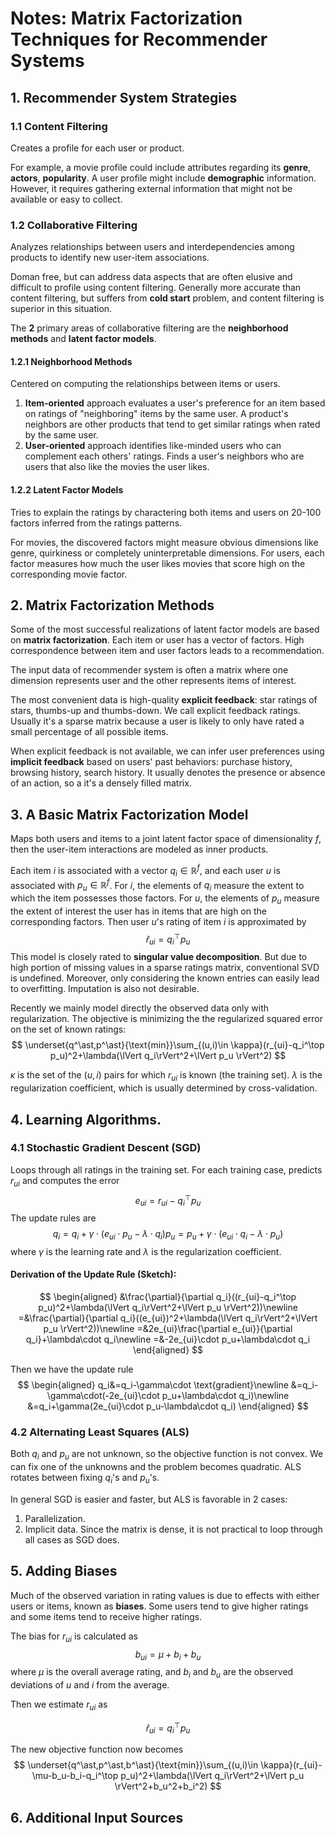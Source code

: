 # Notes: Matrix Factorization Techniques for Recommender Systems

## 1. Recommender System Strategies

### 1.1 Content Filtering

Creates a profile for each user or product. 

For example, a movie profile could include attributes regarding its **genre**, **actors**, **popularity**. A user profile might include **demographic** information. However, it requires gathering external information that might not be available or easy to collect.

### 1.2 Collaborative Filtering

Analyzes relationships between users and interdependencies among products to identify new user-item associations.

Doman free, but can address data aspects that are often elusive and difficult to profile using content filtering. Generally more accurate than content filtering, but suffers from **cold start** problem, and content filtering is superior in this situation.

The **2** primary areas of collaborative filtering are the **neighborhood methods** and **latent factor models**.

#### 1.2.1 Neighborhood Methods

Centered on computing the relationships between items or users.

1. **Item-oriented** approach evaluates a user's preference for an item based on ratings of "neighboring" items by the same user. A product's neighbors are other products that tend to get similar ratings when rated by the same user.
2. **User-oriented** approach identifies like-minded users who can complement each others' ratings. Finds a user's neighbors who are users that also like the movies the user likes.

#### 1.2.2 Latent Factor Models

Tries to explain the ratings by charactering both items and users on 20-100 factors inferred from the ratings patterns.

For movies, the discovered factors might measure obvious dimensions like genre, quirkiness or completely uninterpretable dimensions. For users, each factor measures how much the user likes movies that score high on the corresponding movie factor.

## 2. Matrix Factorization Methods

Some of the most successful realizations of latent factor models are based on **matrix factorization**. Each item or user has a vector of factors. High correspondence between item and user factors leads to a recommendation.

The input data of recommender system is often a matrix where one dimension represents user and the other represents items of interest.

The most convenient data is high-quality **explicit feedback**: star ratings of stars, thumbs-up and thumbs-down. We call explicit feedback ratings. Usually it's a sparse matrix because a user is likely to only have rated a small percentage of all possible items.

When explicit feedback is not available, we can infer user preferences using **implicit feedback** based on users' past behaviors: purchase history, browsing history, search history. It usually denotes the presence or absence of an action, so a it's a densely filled matrix.

## 3. A Basic Matrix Factorization Model

Maps both users and items to a joint latent factor space of dimensionality $f$, then the user-item interactions are modeled as inner products.

Each item $i$ is associated with a vector $q_i \in \mathbb{R}^f$, and each user $u$ is associated with $p_u \in \mathbb{R}^f$. For $i$, the elements of $q_i$ measure the extent to which the item possesses those factors. For $u$, the elements of $p_u$ measure the extent of interest the user has in items that are high on the corresponding factors. Then user $u$'s rating of item $i$ is approximated by
$$
\hat{r}_{ui}=q_i^\top p_u
$$
This model is closely rated to **singular value decomposition**. But due to high portion of missing values in a sparse ratings matrix, conventional SVD is undefined. Moreover, only considering the known entries can easily lead to overfitting. Imputation is also not desirable.

Recently we mainly model directly the observed data only with regularization. The objective is minimizing the the regularized squared error on the set of known ratings:
$$
\underset{q^\ast,p^\ast}{\text{min}}\sum_{(u,i)\in \kappa}(r_{ui}-q_i^\top p_u)^2+\lambda(\lVert q_i\rVert^2+\lVert p_u \rVert^2)
$$

$\kappa$ is the set of  the $(u,i)$ pairs for which $r_{ui}$ is known (the training set). $\lambda$ is the regularization coefficient, which is usually determined by cross-validation.

## 4. Learning Algorithms.

### 4.1 Stochastic Gradient Descent (SGD)

Loops through all ratings in the training set. For each training case, predicts $r_{ui}$ and computes the error
$$
e_{ui}=r_{ui}-q_i^{\top}p_u
$$
The update rules are
$$
q_i=q_i+\gamma\cdot(e_{ui}\cdot p_u-\lambda\cdot q_i)
p_u=p_u+\gamma\cdot(e_{ui}\cdot q_i-\lambda\cdot p_u)
$$
where $\gamma$ is the learning rate and $\lambda$ is the regularization coefficient.

#### Derivation of the Update Rule (Sketch):

$$
\begin{aligned}
&\frac{\partial}{\partial q_i}((r_{ui}-q_i^\top p_u)^2+\lambda(\lVert q_i\rVert^2+\lVert p_u \rVert^2))\newline
=&\frac{\partial}{\partial q_i}((e_{ui})^2+\lambda(\lVert q_i\rVert^2+\lVert p_u \rVert^2))\newline
=&2e_{ui}\frac{\partial e_{ui}}{\partial q_i}+\lambda\cdot q_i\newline
=&-2e_{ui}\cdot p_u+\lambda\cdot q_i
\end{aligned}
$$

Then we have the update rule
$$
\begin{aligned}
q_i&=q_i-\gamma\cdot \text{gradient}\newline
&=q_i-\gamma\cdot(-2e_{ui}\cdot p_u+\lambda\cdot q_i)\newline
&=q_i+\gamma(2e_{ui}\cdot p_u-\lambda\cdot q_i)
\end{aligned}
$$

### 4.2 Alternating Least Squares (ALS)

Both $q_i$ and $p_u$ are not unknown, so the objective function is not convex. We can fix one of the unknowns and the problem becomes quadratic. ALS rotates between fixing $q_i$'s and $p_u$'s.

In general SGD is easier and faster, but ALS is favorable in 2 cases:

1. Parallelization.
2. Implicit data. Since the matrix is dense, it is not practical to loop through all cases as SGD does.

## 5. Adding Biases

Much of the observed variation in rating values is due to effects with either users or items, known as **biases**. Some users tend to give higher ratings and some items tend to receive higher ratings.

The bias for $r_{ui}$ is calculated as
$$
b_{ui} = \mu+b_i+b_u
$$
where $\mu$ is the overall average rating, and $b_i$ and $b_u$ are the observed deviations of $u$ and $i$ from the average.

Then we estimate $r_{ui}$ as

$$
\hat{r}_{ui}=q_i^\top p_u
$$

The new objective function now becomes
$$
\underset{q^\ast,p^\ast,b^\ast}{\text{min}}\sum_{(u,i)\in \kappa}(r_{ui}-\mu-b_u-b_i-q_i^\top p_u)^2+\lambda(\lVert q_i\rVert^2+\lVert p_u \rVert^2+b_u^2+b_i^2)
$$

## 6. Additional Input Sources

